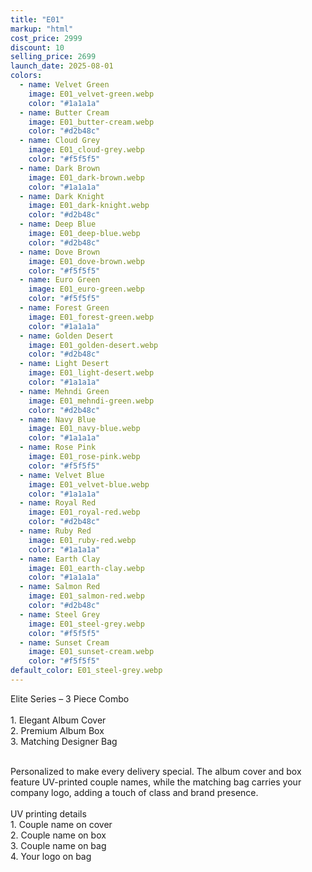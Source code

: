 ```yaml
---
title: "E01"
markup: "html"
cost_price: 2999
discount: 10
selling_price: 2699
launch_date: 2025-08-01
colors:
  - name: Velvet Green
    image: E01_velvet-green.webp
    color: "#1a1a1a"
  - name: Butter Cream
    image: E01_butter-cream.webp
    color: "#d2b48c"
  - name: Cloud Grey
    image: E01_cloud-grey.webp
    color: "#f5f5f5"
  - name: Dark Brown
    image: E01_dark-brown.webp
    color: "#1a1a1a"
  - name: Dark Knight
    image: E01_dark-knight.webp
    color: "#d2b48c"
  - name: Deep Blue
    image: E01_deep-blue.webp
    color: "#d2b48c"
  - name: Dove Brown
    image: E01_dove-brown.webp
    color: "#f5f5f5"
  - name: Euro Green
    image: E01_euro-green.webp
    color: "#f5f5f5"
  - name: Forest Green
    image: E01_forest-green.webp
    color: "#1a1a1a"
  - name: Golden Desert
    image: E01_golden-desert.webp
    color: "#d2b48c"
  - name: Light Desert
    image: E01_light-desert.webp
    color: "#1a1a1a"
  - name: Mehndi Green
    image: E01_mehndi-green.webp
    color: "#d2b48c"
  - name: Navy Blue
    image: E01_navy-blue.webp
    color: "#1a1a1a"
  - name: Rose Pink
    image: E01_rose-pink.webp
    color: "#f5f5f5"
  - name: Velvet Blue
    image: E01_velvet-blue.webp
    color: "#1a1a1a"
  - name: Royal Red
    image: E01_royal-red.webp
    color: "#d2b48c"
  - name: Ruby Red
    image: E01_ruby-red.webp
    color: "#1a1a1a"
  - name: Earth Clay
    image: E01_earth-clay.webp
    color: "#1a1a1a"
  - name: Salmon Red
    image: E01_salmon-red.webp
    color: "#d2b48c"
  - name: Steel Grey
    image: E01_steel-grey.webp
    color: "#f5f5f5"
  - name: Sunset Cream
    image: E01_sunset-cream.webp
    color: "#f5f5f5"
default_color: E01_steel-grey.webp
---
```


Elite Series – 3 Piece Combo<br><br> <span class='text-b font-medium text-lime-300 mb-1'> 1. Elegant Album Cover<br> 2. Premium Album Box<br> 3. Matching Designer Bag<br><br> </span> <div class='max-w-xl mx-auto'> Personalized to make every delivery special. The album cover and box feature UV-printed couple names, while the matching bag carries your company logo, adding a touch of class and brand presence. </div> <div class='max-w-xl mx-auto text-b font-medium text-lime-300 mb-1'> <br>UV printing details<br> </div> <span class='text-r mb-1'> 1. Couple name on cover<br> 2. Couple name on box<br> 3. Couple name on bag<br> 4. Your logo on bag<br> </span>
